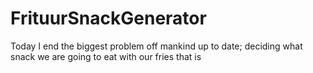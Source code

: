 # FrituurSnackGenerator
Today I end the biggest problem off mankind up to date; deciding what snack we are going to eat with our fries that is
